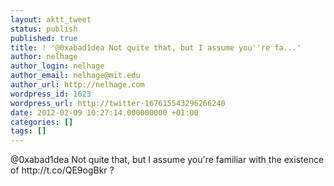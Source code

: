 ```yaml
---
layout: aktt_tweet
status: publish
published: true
title: ! '@0xabad1dea Not quite that, but I assume you''re fa...'
author: nelhage
author_login: nelhage
author_email: nelhage@mit.edu
author_url: http://nelhage.com
wordpress_id: 1623
wordpress_url: http://twitter-167615543296266240
date: 2012-02-09 10:27:14.000000000 +01:00
categories: []
tags: []
---
```

@0xabad1dea Not quite that, but I assume you're familiar with the existence of http:&#47;&#47;t.co&#47;QE9ogBkr ?

